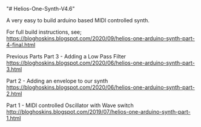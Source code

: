 "# Helios-One-Synth-V4.6" 

A very easy to build arduino based MIDI controlled synth.

For full build instructions, see;
https://bloghoskins.blogspot.com/2020/09/helios-one-arduino-synth-part-4-final.html



Previous Parts
Part 3 - Adding a Low Pass Filter
https://bloghoskins.blogspot.com/2020/06/helios-one-arduino-synth-part-3.html

Part 2 - Adding an envelope to our synth
https://bloghoskins.blogspot.com/2020/06/helios-one-arduino-synth-part-2.html

Part 1 - MIDI controlled Oscillator with Wave switch
http://bloghoskins.blogspot.com/2019/07/helios-one-arduino-synth-part-1.html
